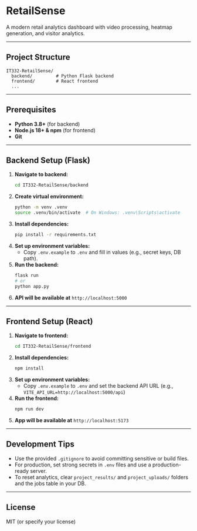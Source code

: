 # RetailSense

A modern retail analytics dashboard with video processing, heatmap generation, and visitor analytics.

---

## Project Structure

```
IT332-RetailSense/
  backend/         # Python Flask backend
  frontend/        # React frontend
  ...
```

---

## Prerequisites

- **Python 3.8+** (for backend)
- **Node.js 18+ & npm** (for frontend)
- **Git**

---

## Backend Setup (Flask)

1. **Navigate to backend:**
   ```sh
   cd IT332-RetailSense/backend
   ```
2. **Create virtual environment:**
   ```sh
   python -m venv .venv
   source .venv/bin/activate  # On Windows: .venv\Scripts\activate
   ```
3. **Install dependencies:**
   ```sh
   pip install -r requirements.txt
   ```
4. **Set up environment variables:**
   - Copy `.env.example` to `.env` and fill in values (e.g., secret keys, DB path).
5. **Run the backend:**
   ```sh
   flask run
   # or
   python app.py
   ```
6. **API will be available at** `http://localhost:5000`

---

## Frontend Setup (React)

1. **Navigate to frontend:**
   ```sh
   cd IT332-RetailSense/frontend
   ```
2. **Install dependencies:**
   ```sh
   npm install
   ```
3. **Set up environment variables:**
   - Copy `.env.example` to `.env` and set the backend API URL (e.g., `VITE_API_URL=http://localhost:5000/api`)
4. **Run the frontend:**
   ```sh
   npm run dev
   ```
5. **App will be available at** `http://localhost:5173`

---

## Development Tips
- Use the provided `.gitignore` to avoid committing sensitive or build files.
- For production, set strong secrets in `.env` files and use a production-ready server.
- To reset analytics, clear `project_results/` and `project_uploads/` folders and the jobs table in your DB.

---

## License
MIT (or specify your license) 